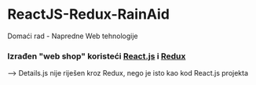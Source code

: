 # ReactJS-Redux-RainAid

Domaći rad - Napredne Web tehnologije

### Izrađen "web shop" koristeći [React.js](https://reactjs.org/) i [Redux](https://redux.js.org/)

--> Details.js nije riješen kroz Redux, nego je isto kao kod React.js projekta
